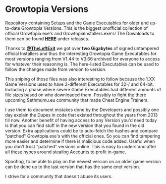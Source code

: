 # Growtopia Versions
Repository containing Setups and the Game Executables for older and up-to-date Growtopia Versions. This is the biggest unofficial collection of official Growtopia.exe's and GrowtopiaInstallers.exe's! The Downloads to them can be found [**HERE**](https://github.com/DefaultO/Growtopia-Versions/releases) under releases.

Thanks to [**@TheLeftExit**](https://github.com/TheLeftExit) we got over **two Gigabytes** of signed untampered official Installers and thus the interesting Growtopia Game Executables for most versions ranging from V1.44 to V3.66 archived for everyone to access for whatever their reasoning is. The here-listed Executables can be used to follow the changes made from version to version.

This sniping of those files was also interesting to follow because the 1.XX Game Versions used to have 2-different Executables for 32-/ and 64-bit. Including a phase where severe Game Executables had different amounts of file sizes based on who downloaded them. Possibly to fight the there upcoming Sethmumu.eu community that made Cheat Engine Trainers.

I use them to document mistakes done by the Developers and possibly one day explain the Dupes in code that existed throughout the years from 2013 till now. Another benefit of having access to any Version you'd need today is that you can find stuff in the new version that you found in the old version. Extra applications could be to auto-fetch the hashes and compare "patched" Growtopia.exe's with the official ones. So you can find tampering more easier and determine if there is malicious code added. Useful when you don't trust "patched" versions online. This is easy to understand after all these hypes around stealing Accounts to profit in-game.

Spoofing, to be able to play on the newest version on an older game version can be done up to the last version that has the same enet version.

I strive for a community that doesn't abuse its users.
